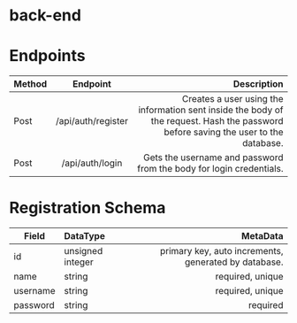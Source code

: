 # back-end

# Endpoints

| Method |      Endpoint      |                                                                                                                         Description |
| ------ | :----------------: | ----------------------------------------------------------------------------------------------------------------------------------: |
| Post   | /api/auth/register | Creates a user using the information sent inside the body of the request. Hash the password before saving the user to the database. |
| Post   |  /api/auth/login   |                                                                 Gets the username and password from the body for login credentials. |

# Registration Schema

| Field    | DataType         |                                             MetaData |
| -------- | :--------------- | ---------------------------------------------------: |
| id       | unsigned integer | primary key, auto increments, generated by database. |
| name     | string           |                                     required, unique |
| username | string           |                                     required, unique |
| password | string           |                                             required |
